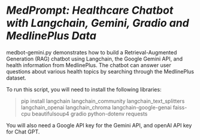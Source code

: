 # *MedPrompt: Healthcare Chatbot with Langchain, Gemini, Gradio and MedlinePlus Data*

medbot-gemini.py demonstrates how to build a Retrieval-Augmented Generation (RAG) chatbot using Langchain, the Google Gemini API, and health information from MedlinePlus. The chatbot can answer user questions about various health topics by searching through the MedlinePlus dataset.

To run this script, you will need to install the following libraries:

> pip install langchain langchain_community langchain_text_splitters langchain_openai langchain_chroma langchain-google-genai faiss-cpu beautifulsoup4 gradio python-dotenv requests

You will also need a Google API key for the Gemini API, and openAI API key for Chat GPT.
